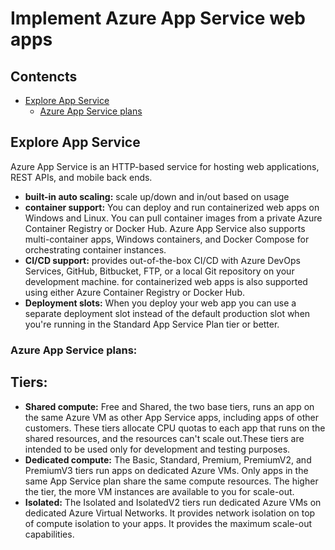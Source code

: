 # Implement Azure App Service web apps

## Contencts

- [Explore App Service](#explore-app-service)
  - [Azure App Service plans](#azure-app-service-plans)

## Explore App Service

Azure App Service is an HTTP-based service for hosting web applications, REST APIs, and mobile back ends.

- **built-in auto scaling:** scale up/down and in/out based on usage
- **container support:** You can deploy and run containerized web apps on Windows and Linux. You can pull container images from a private Azure Container Registry or Docker Hub. Azure App Service also supports multi-container apps, Windows containers, and Docker Compose for orchestrating container instances.
- **CI/CD support:** provides out-of-the-box CI/CD with Azure DevOps Services, GitHub, Bitbucket, FTP, or a local Git repository on your development machine. for containerized web apps is also supported using either Azure Container Registry or Docker Hub.
- **Deployment slots:** When you deploy your web app you can use a separate deployment slot instead of the default production slot when you're running in the Standard App Service Plan tier or better.

### Azure App Service plans:

## Tiers:

- **Shared compute:** Free and Shared, the two base tiers, runs an app on the same Azure VM as other App Service apps, including apps of other customers. These tiers allocate CPU quotas to each app that runs on the shared resources, and the resources can't scale out.These tiers are intended to be used only for development and testing purposes.
- **Dedicated compute:** The Basic, Standard, Premium, PremiumV2, and PremiumV3 tiers run apps on dedicated Azure VMs. Only apps in the same App Service plan share the same compute resources. The higher the tier, the more VM instances are available to you for scale-out.
- **Isolated:** The Isolated and IsolatedV2 tiers run dedicated Azure VMs on dedicated Azure Virtual Networks. It provides network isolation on top of compute isolation to your apps. It provides the maximum scale-out capabilities.
